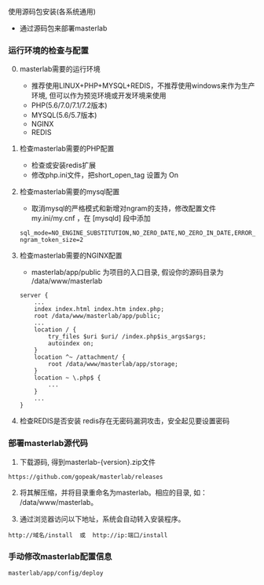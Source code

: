 使用源码包安装(各系统通用)

* 通过源码包来部署masterlab


### **运行环境的检查与配置**

0. masterlab需要的运行环境
    * 推荐使用LINUX+PHP+MYSQL+REDIS，不推荐使用windows来作为生产环境, 但可以作为预览环境或开发环境来使用
    * PHP(5.6/7.0/7.1/7.2版本)
    * MYSQL(5.6/5.7版本)
    * NGINX
    * REDIS

1. 检查masterlab需要的PHP配置
    * 检查或安装redis扩展
    * 修改php.ini文件，把short_open_tag 设置为 On

2. 检查masterlab需要的mysql配置
    * 取消mysql的严格模式和新增对ngram的支持，修改配置文件my.ini/my.cnf ，在 [mysqld] 段中添加
    ```
    sql_mode=NO_ENGINE_SUBSTITUTION,NO_ZERO_DATE,NO_ZERO_IN_DATE,ERROR_FOR_DIVISION_BY_ZERO,NO_AUTO_CREATE_USER
    ngram_token_size=2
    ```

3. 检查masterlab需要的NGINX配置
    * masterlab/app/public 为项目的入口目录, 假设你的源码目录为 /data/www/masterlab
    ```
    server {
        ...
        index index.html index.htm index.php;
        root /data/www/masterlab/app/public;
        ...
        location / {
            try_files $uri $uri/ /index.php$is_args$args;
            autoindex on;
        }
        location ^~ /attachment/ {
            root /data/www/masterlab/app/storage;
        }
        location ~ \.php$ {
            ...
        }
        ...
    }
    ```

4. 检查REDIS是否安装
redis存在无密码漏洞攻击，安全起见要设置密码




### **部署masterlab源代码**

1. 下载源码, 得到masterlab-{version}.zip文件
```
https://github.com/gopeak/masterlab/releases
```

2. 将其解压缩，并将目录重命名为masterlab。相应的目录, 如： /data/www/masterlab。


3. 通过浏览器访问以下地址，系统会自动转入安装程序。

```
http://域名/install  或  http://ip:端口/install
```


### **手动修改masterlab配置信息**

```
masterlab/app/config/deploy
```